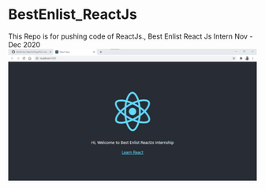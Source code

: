 # BestEnlist_ReactJs
This Repo is for pushing code of ReactJs.,  Best Enlist React Js Intern Nov - Dec 2020
![Deepak's First React App](https://github.com/deepkav/BestEnlist_ReactJs/blob/main/Day4/Ex3%20react%20app/Img.jpg?raw=true)
